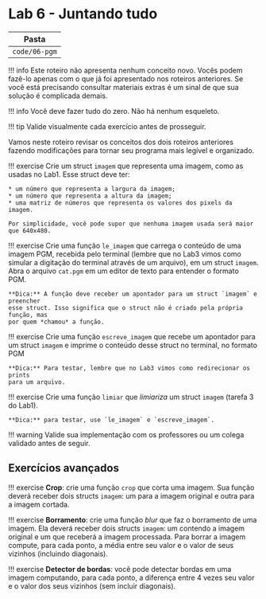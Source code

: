 # Lab 6 - Juntando tudo

| Pasta         |
|---------------|
| `code/06-pgm` |

!!! info
    Este roteiro não apresenta nenhum conceito novo. Vocês podem fazê-lo apenas com o que já foi apresentado nos roteiros anteriores. Se você está precisando consultar materiais extras é um sinal de que sua solução é complicada demais.

!!! info
    Você deve fazer tudo do zero. Não há nenhum esqueleto.

!!! tip
    Valide visualmente cada exercício antes de prosseguir.

Vamos neste roteiro revisar os conceitos dos dois roteiros anteriores fazendo modificações para tornar seu programa mais legível e organizado.

!!! exercise
    Crie um struct `imagem` que representa uma imagem, como as usadas no Lab1. Esse struct deve ter:

    * um número que representa a largura da imagem;
    * um número que representa a altura da imagem;
    * uma matriz de números que representa os valores dos pixels da imagem.

    Por simplicidade, você pode supor que nenhuma imagem usada será maior que 640x480.

!!! exercise
    Crie uma função `le_imagem` que carrega o conteúdo de uma imagem PGM, recebida pelo
    terminal (lembre que no Lab3 vimos como simular a digitação do terminal através
    de um arquivo), em um struct `imagem`. Abra o arquivo `cat.pgm` em um editor de
    texto para entender o formato PGM.

    **Dica:** A função deve receber um apontador para um struct `imagem` e preencher
    esse struct. Isso significa que o struct não é criado pela própria função, mas
    por quem *chamou* a função.

!!! exercise
    Crie uma função `escreve_imagem` que recebe um apontador para um struct `imagem`
    e imprime o conteúdo desse struct no terminal, no formato PGM

    **Dica:** Para testar, lembre que no Lab3 vimos como redirecionar os prints
    para um arquivo.

!!! exercise
    Crie uma função `limiar` que *limiariza* um struct `imagem` (tarefa 3 do Lab1).

    **Dica:** para testar, use `le_imagem` e `escreve_imagem`.

!!! warning
    Valide sua implementação com os professores ou um colega validado antes de seguir.

## Exercícios avançados

!!! exercise
    **Crop**: crie uma função `crop` que corta uma imagem. Sua função deverá receber dois structs `imagem`: um para a imagem original e outra para a imagem cortada.

!!! exercise
    **Borramento**: crie uma função *blur* que faz o borramento de uma imagem. Ela deverá receber dois structs `imagem`: um contendo a imagem original e um que receberá a imagem processada. Para borrar a imagem compute, para cada ponto, a média entre seu valor e o valor de seus vizinhos (incluindo diagonais).

!!! exercise
    **Detector de bordas**: você pode detectar bordas em uma imagem computando, para cada ponto, a diferença entre 4 vezes seu valor e o valor dos seus vizinhos (sem incluir diagonais).
